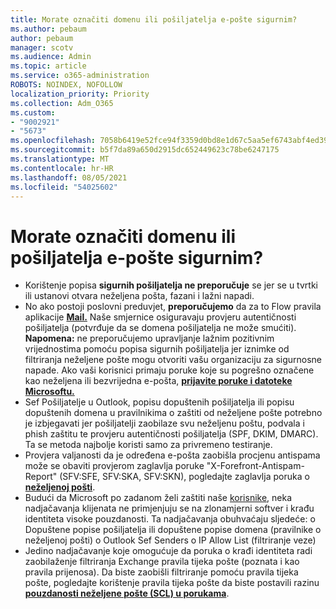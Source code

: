 ```yaml
---
title: Morate označiti domenu ili pošiljatelja e-pošte sigurnim?
ms.author: pebaum
author: pebaum
manager: scotv
ms.audience: Admin
ms.topic: article
ms.service: o365-administration
ROBOTS: NOINDEX, NOFOLLOW
localization_priority: Priority
ms.collection: Adm_O365
ms.custom:
- "9002921"
- "5673"
ms.openlocfilehash: 7058b6419e52fce94f3359d0bd8e1d67c5aa5ef6743abf4ed39f45bad49e1d07
ms.sourcegitcommit: b5f7da89a650d2915dc652449623c78be6247175
ms.translationtype: MT
ms.contentlocale: hr-HR
ms.lasthandoff: 08/05/2021
ms.locfileid: "54025602"
---
```

# <a name="need-to-mark-a-domain-or-email-sender-safe"></a>Morate označiti domenu ili pošiljatelja e-pošte sigurnim?

- Korištenje popisa **sigurnih pošiljatelja ne preporučuje** se jer se u tvrtki ili ustanovi otvara neželjena pošta, fazani i lažni napadi.
- No ako postoji poslovni preduvjet, **preporučujemo** da za to Flow pravila aplikacije **[Mail.](https://docs.microsoft.com/microsoft-365/security/office-365-security/create-safe-sender-lists-in-office-365?view=o365-worldwide#recommended-use-mail-flow-rules)** Naše smjernice osiguravaju provjeru autentičnosti pošiljatelja (potvrđuje da se domena pošiljatelja ne može smućiti). **Napomena:** ne preporučujemo upravljanje lažnim pozitivnim vrijednostima pomoću popisa sigurnih pošiljatelja jer iznimke od filtriranja neželjene pošte mogu otvoriti vašu organizaciju za sigurnosne napade. Ako vaši korisnici primaju poruke koje su pogrešno označene kao neželjena ili bezvrijedna e-pošta, **[prijavite poruke i datoteke Microsoftu.](https://protection.office.com/reportsubmission)**
- Sef Pošiljatelje u Outlook, popisu dopuštenih pošiljatelja ili popisu  dopuštenih domena u pravilnikima o zaštiti od neželjene pošte potrebno je izbjegavati jer pošiljatelji zaobilaze svu neželjenu poštu, podvala i phish zaštitu te provjeru autentičnosti pošiljatelja (SPF, DKIM, DMARC). Ta se metoda najbolje koristi samo za privremeno testiranje.
- Provjera valjanosti da je određena e-pošta zaobišla procjenu antispama može se obaviti provjerom zaglavlja poruke "X-Forefront-Antispam-Report" (SFV:SFE, SFV:SKA, SFV:SKN), pogledajte zaglavlja poruka o **[neželjenoj pošti](https://docs.microsoft.com/microsoft-365/security/office-365-security/anti-spam-message-headers)**.
- Budući da Microsoft po zadanom želi zaštiti naše [korisnike](https://docs.microsoft.com/microsoft-365/security/office-365-security/secure-by-default#exceptions), neka nadjačavanja klijenata ne primjenjuju se na zlonamjerni softver i krađu identiteta visoke pouzdanosti. Ta nadjačavanja obuhvaćaju sljedeće: o Dopuštene popise pošiljatelja ili dopuštene popise domena (pravilnike o neželjenoj pošti) o Outlook Sef Senders o IP Allow List (filtriranje veze) 
- Jedino nadjačavanje koje omogućuje da poruka o krađi identiteta radi zaobilaženje filtriranja Exchange pravila tijeka pošte (poznata i kao pravila prijenosa). Da biste zaobišli filtriranje pomoću pravila tijeka pošte, pogledajte korištenje pravila tijeka pošte da biste postavili razinu **[pouzdanosti neželjene pošte (SCL) u porukama](https://docs.microsoft.com/microsoft-365/security/office-365-security/use-mail-flow-rules-to-set-the-spam-confidence-level-scl-in-messages)**.